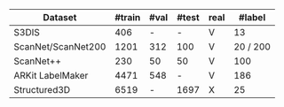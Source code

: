 | Dataset | #train | #val | #test | real | #label |
| --- | --- | --- | --- | --- | --- |
| S3DIS | 406 | - | - | V | 13 |
| ScanNet/ScanNet200 | 1201 | 312 | 100 | V | 20 / 200 |
| ScanNet++ | 230 | 50 | 50 | V | 100 |
| ARKit LabelMaker | 4471 | 548 | - | V | 186 |
| Structured3D | 6519 | - | 1697 | X | 25 |
